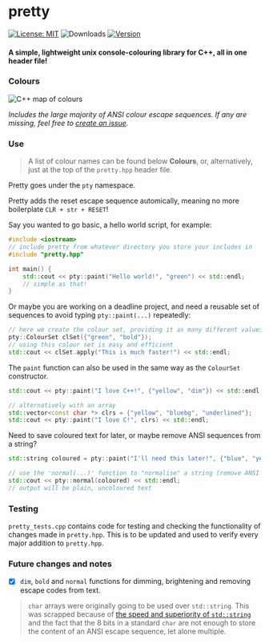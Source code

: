 # pretty

[![License: MIT](https://img.shields.io/badge/license-MIT-orange.svg)](https://opensource.org/licenses/MIT)
![Downloads](https://img.shields.io/github/downloads/jibstack64/pretty/total)
[![Version](https://img.shields.io/badge/version-v0.1-success)](https://github.com/jibstack64/pretty/releases)

#### A simple, lightweight unix console-colouring library for C++, all in one header file!

### Colours
![C++ map of colours](https://user-images.githubusercontent.com/107510599/198850914-5631c86c-7748-4c89-a16b-4acc00f12730.png)

*Includes the large majority of ANSI colour escape sequences. If any are missing, feel free to [create an issue](https://github.com/jibstack64/pretty/issues).*

### Use
> A list of colour names can be found below **Colours**, or, alternatively, just at the top of the `pretty.hpp` header file.

Pretty goes under the `pty` namespace.

Pretty adds the reset escape sequence automically, meaning no more boilerplate `CLR + str + RESET`!

Say you wanted to go basic, a hello world script, for example:
```cpp
#include <iostream>
// include pretty from whatever directory you store your includes in
#include "pretty.hpp"

int main() {
    std::cout << pty::paint("Hello world!", "green") << std::endl;
    // simple as that!
}
```
Or maybe you are working on a deadline project, and need a reusable set of sequences to avoid typing `pty::paint(...)` repeatedly:
```cpp
// here we create the colour set, providing it as many different values as we need
pty::ColourSet clSet({"green", "bold"});
// using this colour set is easy and efficient
std::cout << clSet.apply("This is much faster!") << std::endl;
```
The `paint` function can also be used in the same way as the `ColourSet` constructor.
```cpp
std::cout << pty::paint("I love C++!", {"yellow", "dim"}) << std::endl;

// alternatively with an array
std::vector<const char *> clrs = {"yellow", "bluebg", "underlined"};
std::cout << pty::paint("I love C!", clrs) << std::endl;
```
Need to save coloured text for later, or maybe remove ANSI sequences from a string?
```cpp
std::string coloured = pty::paint("I'll need this later!", {"blue", "yellowbg"});

// use the 'normal(...)' function to "normalise" a string (remove ANSI escape sequences)
std::cout << pty::normal(coloured) << std::endl;
// output will be plain, uncoloured text
```

### Testing
`pretty_tests.cpp` contains code for testing and checking the functionality of changes made in `pretty.hpp`. This is to be updated and used to verify every major addition to `pretty.hpp`.

### Future changes and notes
- [x] `dim`, `bold` and `normal` functions for dimming, brightening and removing escape codes from text.

> `char` arrays were originally going to be used over `std::string`. This was scrapped because of [the speed and superiority of `std::string`](https://stackoverflow.com/questions/21946447/how-much-performance-difference-when-using-string-vs-char-array) and the fact that the 8 bits in a standard `char` are not enough to store the content of an ANSI escape sequence, let alone multiple.
